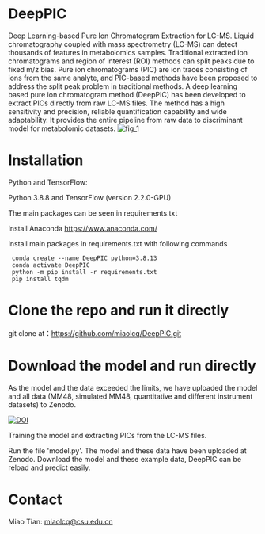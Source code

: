 # DeepPIC
Deep Learning-based Pure Ion Chromatogram Extraction for LC-MS.
Liquid chromatography coupled with mass spectrometry (LC-MS) can detect thousands of features in metabolomics samples. Traditional extracted ion chromatograms and region of interest (ROI) methods can split peaks due to fixed m/z bias. Pure ion chromatograms (PIC) are ion traces consisting of ions from the same analyte, and PIC-based methods have been proposed to address the split peak problem in traditional methods. A deep learning based pure ion chromatogram method (DeepPIC) has been developed to extract PICs directly from raw LC-MS files.
The method has a high sensitivity and precision, reliable quantification capability and wide adaptability. It provides the entire pipeline from raw data to discriminant model for metabolomic datasets.
![fig_1](https://user-images.githubusercontent.com/49331604/167531194-0f24c5e3-13f9-4edc-9ecd-f3262b71c0c7.png)
# Installation
Python and TensorFlow:

Python 3.8.8 and TensorFlow (version 2.2.0-GPU)

The main packages can be seen in requirements.txt

Install Anaconda https://www.anaconda.com/

Install main packages in requirements.txt with following commands
```
 conda create --name DeepPIC python=3.8.13
 conda activate DeepPIC
 python -m pip install -r requirements.txt
 pip install tqdm
```
# Clone the repo and run it directly
git clone at：https://github.com/miaolcq/DeepPIC.git

# Download the model and run directly
As the model and the data exceeded the limits, we have uploaded the model and all data (MM48, simulated MM48, quantitative and different instrument datasets) to Zenodo.

[![DOI](https://zenodo.org/badge/DOI/10.5281/zenodo.6535058.svg)](https://doi.org/10.5281/zenodo.6535058)

Training the model and extracting PICs from the LC-MS files.

Run the file 'model.py'. The model and these data have been uploaded at Zenodo. Download the model and these example data, DeepPIC can be reload and predict easily.

# Contact
Miao Tian: miaolcq@csu.edu.cn

